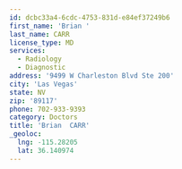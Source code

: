 ```yaml
---
id: dcbc33a4-6cdc-4753-831d-e84ef37249b6
first_name: 'Brian '
last_name: CARR
license_type: MD
services:
  - Radiology
  - Diagnostic
address: '9499 W Charleston Blvd Ste 200'
city: 'Las Vegas'
state: NV
zip: '89117'
phone: 702-933-9393
category: Doctors
title: 'Brian  CARR'
_geoloc:
  lng: -115.28205
  lat: 36.140974
---
```

